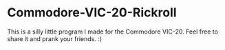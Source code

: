 # Commodore-VIC-20-Rickroll

This is a silly little program I made for the Commodore VIC-20.
Feel free to share it and prank your friends.  :)
